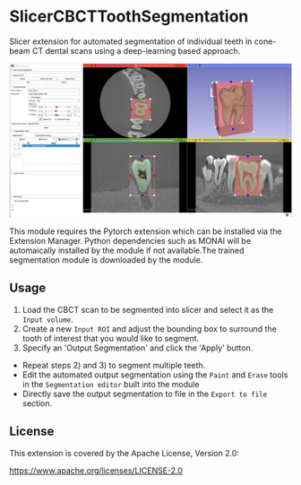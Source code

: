 SlicerCBCTToothSegmentation
===========================

Slicer extension for automated segmentation of individual teeth in cone-beam CT dental scans using a deep-learning based approach.

![](Screenshot01.png)

This module requires the Pytorch extension which can be installed via the Extension Manager. Python dependencies such as MONAI will be automaically installed by the module if not available.The trained segmentation module is downloaded by the module. 

Usage
-----

1. Load the CBCT scan to be segmented into slicer and select it as the `Input volume`.
2. Create a new `Input ROI` and adjust the bounding box to surround the tooth of interest that you would like to segment. 
3. Specify an 'Output Segmentation' and click the 'Apply' button. 

- Repeat steps 2) and 3) to segment multiple teeth. 
- Edit the automated output segmentation using the `Paint` and `Erase` tools in the `Segmentation editor` built into the module
- Directly save the output segmentation to file in the `Export to file` section. 

License
-------

This extension is covered by the Apache License, Version 2.0:

https://www.apache.org/licenses/LICENSE-2.0


